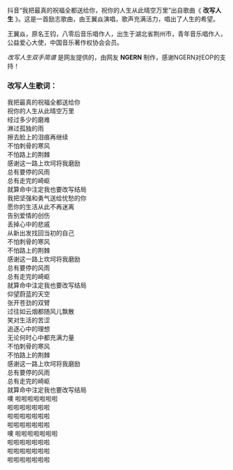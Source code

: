 

抖音“我把最真的祝福全都送给你，祝你的人生从此晴空万里”出自歌曲《 **改写人生** 》。这是一首励志歌曲，由王翼焱演唱，歌声充满活力，唱出了人生的希望。

王翼焱，原名王钧，八零后音乐唱作人，出生于湖北省荆州市，青年音乐唱作人，公益爱心大使，中国音乐著作权协会会员。

_改写人生双手简谱_ 是网友提供的，由网友 **NGERN** 制作，感谢NGERN对EOP的支持！

### 改写人生歌词：

我把最真的祝福全都送给你  
祝你的人生从此晴空万里  
经过多少的磨难  
淋过孤独的雨  
擦去脸上的泪痕再继续  
不怕刺骨的寒风  
不怕路上的荆棘  
感谢这一路上坎坷将我磨励  
总有要停的风雨  
总有走完的崎岖  
就算命中注定我也要改写结局  
我把坚强和勇气送给忧愁的你  
愿你的生活从此不再迷离  
告别爱情的创伤  
丢掉心中的悲戚  
从新出发找回当初的自己  
不怕刺骨的寒风  
不怕路上的荆棘  
感谢这一路上坎坷将我磨励  
总有要停的风雨  
总有走完的崎岖  
就算命中注定我也要改写结局  
仰望蔚蓝的天空  
张开苍劲的双臂  
过往如云烟都随风儿飘散  
笑对生活的苦涩  
追逐心中的理想  
无论何时心中都充满力量  
不怕刺骨的寒风  
不怕路上的荆棘  
感谢这一路上坎坷将我磨励  
总有要停的风雨  
总有走完的崎岖  
就算命中注定我也要改写结局  
噢 啦啦啦啦啦啦啦  
啦啦啦啦啦啦啦  
啦啦啦啦啦啦啦  
啦啦啦啦啦啦啦  
噢 啦啦啦啦啦啦啦  
啦啦啦啦啦啦啦  
啦啦啦啦啦啦啦  
啦啦啦啦啦啦啦

